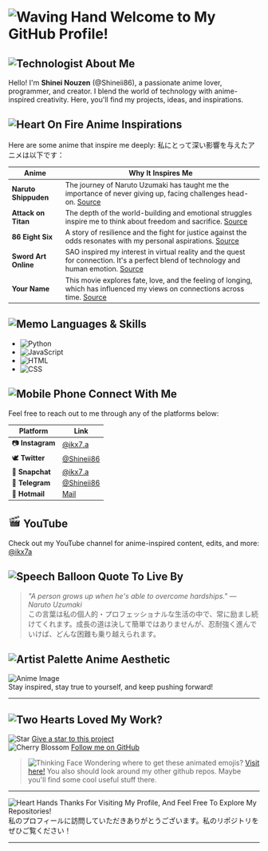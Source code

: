 # <img src="https://raw.githubusercontent.com/Tarikul-Islam-Anik/Telegram-Animated-Emojis/main/People/Waving%20Hand.webp" alt="Waving Hand" width="40" height="40" /> Welcome to My GitHub Profile!

## <img src="https://raw.githubusercontent.com/Tarikul-Islam-Anik/Telegram-Animated-Emojis/main/People/Technologist.webp" alt="Technologist" width="25" height="25" /> About Me
Hello! I'm **Shinei Nouzen** (@Shineii86), a passionate anime lover, programmer, and creator. I blend the world of technology with anime-inspired creativity. Here, you'll find my projects, ideas, and inspirations. 

## <img src="https://raw.githubusercontent.com/Tarikul-Islam-Anik/Telegram-Animated-Emojis/main/Symbols/Heart%20On%20Fire.webp" alt="Heart On Fire" width="25" height="25" /> Anime Inspirations
Here are some anime that inspire me deeply:
私にとって深い影響を与えたアニメは以下です：

| Anime                 | Why It Inspires Me                                                                                           |
|-----------------------|-------------------------------------------------------------------------------------------------------------|
| **Naruto Shippuden**   | The journey of Naruto Uzumaki has taught me the importance of never giving up, facing challenges head-on. [Source](https://en.wikipedia.org/wiki/Naruto) |
| **Attack on Titan**    | The depth of the world-building and emotional struggles inspire me to think about freedom and sacrifice. [Source](https://en.wikipedia.org/wiki/Attack_on_Titan) |
| **86 Eight Six**       | A story of resilience and the fight for justice against the odds resonates with my personal aspirations. [Source](https://en.wikipedia.org/wiki/86_(novel)) |
| **Sword Art Online**   | SAO inspired my interest in virtual reality and the quest for connection. It's a perfect blend of technology and human emotion. [Source](https://en.wikipedia.org/wiki/Sword_Art_Online) |
| **Your Name**          | This movie explores fate, love, and the feeling of longing, which has influenced my views on connections across time. [Source](https://en.wikipedia.org/wiki/Your_Name) |

## <img src="https://raw.githubusercontent.com/Tarikul-Islam-Anik/Telegram-Animated-Emojis/main/Objects/Memo.webp" alt="Memo" width="25" height="25" /> Languages & Skills

- ![Python](https://img.shields.io/badge/-Python-306998?style=for-the-badge&logo=python&logoColor=fff) 
- ![JavaScript](https://img.shields.io/badge/-JavaScript-FF9900?style=for-the-badge&logo=javascript&logoColor=fff)
- ![HTML](https://img.shields.io/badge/-HTML5-E34F26?style=for-the-badge&logo=html5&logoColor=fff)
- ![CSS](https://img.shields.io/badge/-CSS3-1572B6?style=for-the-badge&logo=css3&logoColor=fff)

## <img src="https://raw.githubusercontent.com/Tarikul-Islam-Anik/Telegram-Animated-Emojis/main/Objects/Mobile%20Phone.webp" alt="Mobile Phone" width="25" height="25" /> Connect With Me
Feel free to reach out to me through any of the platforms below:

| Platform     | Link                                    |
|--------------|-----------------------------------------|
| 📷 **Instagram** | [@ikx7.a](https://instagram.com/ikx7.a) |
| 🕊️ **Twitter**  | [@Shineii86](https://x.com/Shineii86)   |
| 👻 **Snapchat**  | [@ikx7.a](https://snapchat.com/ikx7.a)   |
| 💬 **Telegram**  | [@Shineii86](https://t.me/shineii86)          |
| 📧 **Hotmail**     | [Mail](mailto:ikx7a@hotmail.com)             |

## <img src="https://raw.githubusercontent.com/Shineii86/Emojis/refs/heads/main/Activity/Clapper%20Board.webp" alt="Speech Balloon" width="25" height="25" /> YouTube
Check out my YouTube channel for anime-inspired content, edits, and more: [@ikx7a](https://youtube.com/@ikx7a)

## <img src="https://raw.githubusercontent.com/Tarikul-Islam-Anik/Telegram-Animated-Emojis/main/Symbols/Speech%20Balloon.webp" alt="Speech Balloon" width="25" height="25" /> Quote To Live By
> _"A person grows up when he's able to overcome hardships." — Naruto Uzumaki_  
この言葉は私の個人的・プロフェッショナルな生活の中で、常に励まし続けてくれます。成長の道は決して簡単ではありませんが、忍耐強く進んでいけば、どんな困難も乗り越えられます。

## <img src="https://raw.githubusercontent.com/Tarikul-Islam-Anik/Telegram-Animated-Emojis/main/Activity/Artist%20Palette.webp" alt="Artist Palette" width="25" height="25" /> Anime Aesthetic
![Anime Image](https://example.com/anime-image.jpg)  
Stay inspired, stay true to yourself, and keep pushing forward!

---
## <img src="https://raw.githubusercontent.com/Tarikul-Islam-Anik/Telegram-Animated-Emojis/main/Symbols/Two%20Hearts.webp" alt="Two Hearts" width="25" height="25" /> Loved My Work?

<img src="https://raw.githubusercontent.com/Tarikul-Islam-Anik/Telegram-Animated-Emojis/main/Animals%20and%20Nature/Star.webp" alt="Star" width="25" height="25" />&nbsp;[Give a star to this project](https://github.com/Shineii86/Shineii86/) <br/>
<img src="https://raw.githubusercontent.com/Tarikul-Islam-Anik/Telegram-Animated-Emojis/main/Animals%20and%20Nature/Cherry%20Blossom.webp" alt="Cherry Blossom" width="25" height="25" />&nbsp;[Follow me on GitHub](https://github.com/Shineii86/Shineii86)<br/>

> <img src="https://raw.githubusercontent.com/Tarikul-Islam-Anik/Telegram-Animated-Emojis/main/Smileys/Thinking%20Face.webp" alt="Thinking Face" width="25" height="25" /> Wondering where to get these animated emojis?
> [Visit here!](https://github.com/Shineii86/Emojis) You also should look around my other github repos. Maybe you'll find some cool useful stuff there.

---

<img src="https://raw.githubusercontent.com/Tarikul-Islam-Anik/Telegram-Animated-Emojis/main/People/Heart%20Hands.webp" alt="Heart Hands" width="25" height="25" /> Thanks For Visiting My Profile, And Feel Free To Explore My Repositories!  
私のプロフィールに訪問していただきありがとうございます。私のリポジトリをぜひご覧ください！

---
